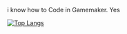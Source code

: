 i know how to   Code       in Gamemaker. Yes

[![Top Langs](https://github-readme-statss-blue-nine.vercel.app/api/top-langs/?username=doeimospng&theme=github_dark)](#)

<!---
doeimospng/doeimospng is a ✨ special ✨ repository because its `README.md` (this file) appears on your GitHub profile.
You can click the Preview link to take a look at your changes.
--->

